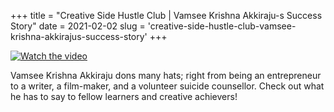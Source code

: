 +++
title = "Creative Side Hustle Club | Vamsee Krishna Akkiraju-s Success Story"
date = 2021-02-02 
slug = 'creative-side-hustle-club-vamsee-krishna-akkirajus-success-story'
+++

[![Watch the video](https://github.com/ksens/ksens.github.io/blob/master/img/WhatsApp%20Image%202023-04-11%20at%201.39.05%20AM.jpeg?raw=true)](https://www.youtube.com/watch?v=F2Stv_75IjA)

Vamsee Krishna Akkiraju dons many hats; right from being an entrepreneur to a writer, a film-maker, and a volunteer suicide counsellor. Check out what he has to say to fellow learners and creative achievers!
